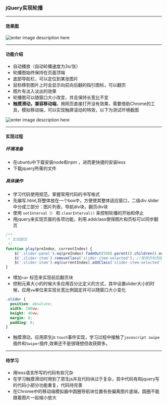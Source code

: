 ### jQuery实现轮播
***
#### 效果图
![enter image description here](http://chuantu.biz/t5/165/1502265627x1822611311.png)
***
#### 功能介绍
*  自动播放（自动轮播速度为3s/张）
*  轮播图始终保持在页面顶端
*  底部导航栏，可以定位到某张图片
*  鼠标移到图片上时会显示向前向后翻的指引图标，可以翻页
*  图片有淡入淡出的效果
*  轮播图可以随窗口大小改变，并且保持长宽比不变
*  **触摸滑动，兼容移动端**，用网页直接打开没有效果，需要借助Chrome的工具，模拟移动端，可以实现触屏滚动的特效，以下为测试环境截图

![enter image description here](http://chuantu.biz/t5/165/1502265243x1910895695.png)
***
####  实现过程
##### 环境准备
* 在ubuntu中下载安装node和npm ，进而更快捷的安装less
* 下载jquery所需的文件
##### 具体操作
* 学习代码使用规范，掌握常用代码的书写格式
* 先编写.html,将整体放在一个box中，方便使其整体适应窗口，二级div slider中分成三部分：图片列表，导航div块，翻页div块
* 使用 ```setInterval（）``` 和 ```clearInterval()``` 来控制轮播的开始和停止
*  用jquery来实现页面的各项功能，利用.addclass使得图片和页标可以同步翻页
```javascript
/** 
 * 实现翻页
 */
function play(preIndex, currentIndex) { 
    $('.slider-panel').eq(preIndex).fadeOut(500).parent().children().eq(currentIndex).fadeIn(1000); //遍历方式，淡入淡出
    $('.slider-item').removeClass('slider-item-selected'); //使得页标和图片的改变同步
    $('.slider-item').eq(currentIndex).addClass('slider-item-selected'); 
}  
```
* 增加```<a>``` 标签来实现前后翻页块
* 控制元素大小的时候大多应用百分比定义的方式，其中设置slider大小的时候，应用`vw`单位来实现长宽比例固定并可以随窗口大小变化
```css
.slider {
  position: absolute;
  width: 100vw;
  height: 46vw;
  margin: 0;
  padding: 0;
}
```
* 触摸滑动，应用原生js `touch`事件实现，学习过程中接触了`javascript swipe`插件和`Swiper`插件,效果还不是很理想但收获颇多。
***
#### 待学习
* 用less语言所写的代码有些冗杂
* 在学习触摸滑动时用到了原生js并且代码块过于复杂，其中代码有和jquery写的代码小部分功能重复，代码待完善
* 在Chrome中的移动端模拟器中圆圈导航块位置有些偏离图片底端，圆圈不能跟着图片一起缩小放大
